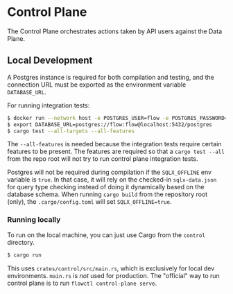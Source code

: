 # Control Plane

The Control Plane orchestrates actions taken by API users against the Data Plane.

## Local Development

A Postgres instance is required for both compilation and testing, and the connection URL must be
exported as the environment variable `DATABASE_URL`.

For running integration tests:

```bash
$ docker run --network host -e POSTGRES_USER=flow -e POSTGRES_PASSWORD=flow --detach postgres:14
$ export DATABASE_URL=postgres://flow:flow@localhost:5432/postgres
$ cargo test --all-targets --all-features
```

The `--all-features` is needed because the integration tests require certain features to be present.
The features are required so that a `cargo test --all` from the repo root will not try to run
control plane integration tests.

Postgres will not be required during compilation if the `SQLX_OFFLINE` env variable is `true`. In
that case, it will rely on the checked-in `sqlx-data.json` for query type checking instead of doing
it dynamically based on the database schema. When running `cargo build` from the repository root
(only), the `.cargo/config.toml` will set `SQLX_OFFLINE=true`.


### Running locally

To run on the local machine, you can just use Cargo from the `control` directory.

```bash
$ cargo run
```

This uses `crates/control/src/main.rs`, which is exclusively for local dev environments. `main.rs`
is _not_ used for production. The "official" way to run control plane is to run `flowctl
control-plane serve`. 

